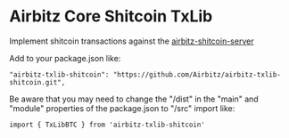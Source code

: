 # Airbitz Core Shitcoin TxLib 

Implement shitcoin transactions against the [airbitz-shitcoin-server](https://github.com/Airbitz/airbitz-shitcoin-server)

Add to your package.json like:
```
"airbitz-txlib-shitcoin": "https://github.com/Airbitz/airbitz-txlib-shitcoin.git",
```

Be aware that you may need to change the "/dist" in the "main" and "module" properties of the package.json to "/src"
import like:

```
import { TxLibBTC } from 'airbitz-txlib-shitcoin'
```
